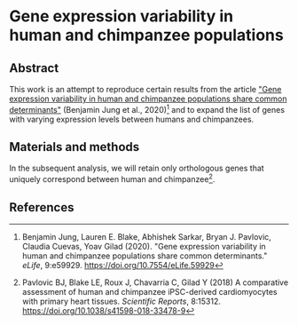 # Gene expression variability in human and chimpanzee populations

## Abstract
This work is an attempt to reproduce certain results from the article ["Gene expression variability in human and chimpanzee populations share common determinants"](https://doi.org/10.7554/eLife.59929) (Benjamin Jung et al., 2020)[^1] and to expand the list of genes with varying expression levels between humans and chimpanzees.







## Materials and methods
In the subsequent analysis, we will retain only orthologous genes that uniquely correspond between human and chimpanzee[^2]. 



## References

[^1]: Benjamin Jung, Lauren E. Blake, Abhishek Sarkar, Bryan J. Pavlovic, Claudia Cuevas, Yoav Gilad (2020). "Gene expression variability in human and chimpanzee populations share common determinants." *eLife*, 9:e59929. https://doi.org/10.7554/eLife.59929

[^2]: Pavlovic BJ, Blake LE, Roux J, Chavarria C, Gilad Y (2018) A comparative assessment of human and chimpanzee iPSC-derived cardiomyocytes with primary heart tissues. *Scientific Reports*, 8:15312. https://doi.org/10.1038/s41598-018-33478-9

